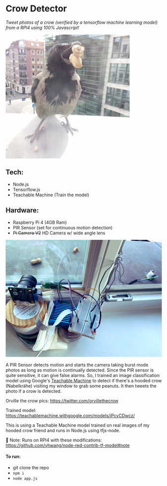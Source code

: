# Crow Detector

_Tweet photos of a crow (verified by a tensorflow machine learning model) from a RPI4 using 100% Javascript!_

![](orville.jpg)

## Tech:

- Node.js
- Tensorflow.js
- Teachable Machine (Train the model)

## Hardware:

- Raspberry Pi 4 (4GB Ram)
- PIR Sensor (set for continuous motion detection)
- ~~Pi Camera V2~~ HD Camera w/ wide angle lens

![](rpi-cam-setup.jpg)

A PIR Sensor detects motion and starts the camera taking burst mode photos as long as motion is continually detected. Since the PIR sensor is quite sensitive, it can give false alarms. So, I trained an image classification model using Google's [Teachable Machine](https://teachablemachine.withgoogle.com) to detect if there's a hooded crow (Nabelkrähe) visiting my window to grab some peanuts. It then tweets the photo if a crow is detected.

Orville the crow pics: https://twitter.com/orvillethecrow

Trained model: https://teachablemachine.withgoogle.com/models/iPcyCDwcz/

This is using a Teachable Machine model trained on real images of my hooded crow friend and runs in Node.js using tfjs-node.

🚨 Note: Runs on RPI4 with these modifications: https://github.com/yhwang/node-red-contrib-tf-model#note

#### To run:

- git clone the repo
- `npm i`
- `node app.js`

